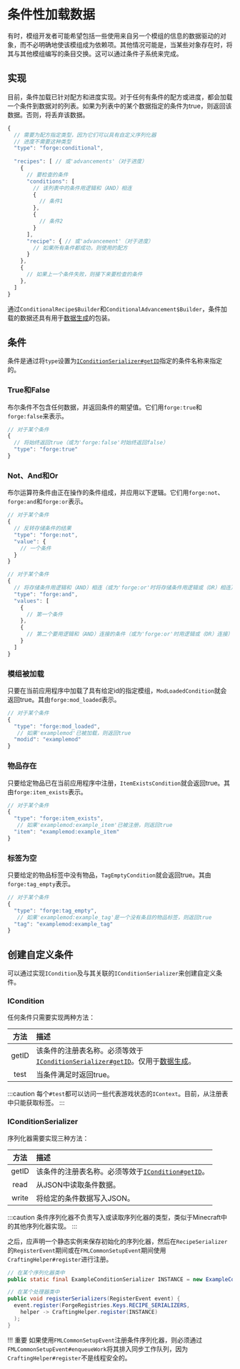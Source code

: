 条件性加载数据
=============

有时，模组开发者可能希望包括一些使用来自另一个模组的信息的数据驱动的对象，而不必明确地使该模组成为依赖项。其他情况可能是，当某些对象存在时，将其与其他模组编写的条目交换。这可以通过条件子系统来完成。

实现
----

目前，条件加载已针对配方和进度实现。对于任何有条件的配方或进度，都会加载一个条件到数据对的列表。如果为列表中的某个数据指定的条件为true，则返回该数据。否则，将丢弃该数据。

```js
{
  // 需要为配方指定类型，因为它们可以具有自定义序列化器
  // 进度不需要这种类型
  "type": "forge:conditional",
  
  "recipes": [ // 或'advancements'（对于进度）
    {
      // 要检查的条件
      "conditions": [
        // 该列表中的条件用逻辑和（AND）相连
        {
          // 条件1
        },
        {
          // 条件2
        }
      ],
      "recipe": { // 或'advancement'（对于进度）
        // 如果所有条件都成功，则使用的配方
      }
    },
    {
      // 如果上一个条件失败，则接下来要检查的条件
    },
  ]
}
```

通过`ConditionalRecipe$Builder`和`ConditionalAdvancement$Builder`，条件加载的数据还具有用于[数据生成][datagen]的包装。

条件
----

条件是通过将`type`设置为[`IConditionSerializer#getID`][serializer]指定的条件名称来指定的。

### True和False

布尔条件不包含任何数据，并返回条件的期望值。它们用`forge:true`和`forge:false`来表示。

```js
// 对于某个条件
{
  // 将始终返回true（或为'forge:false'时始终返回false）
  "type": "forge:true"
}
```

### Not、And和Or

布尔运算符条件由正在操作的条件组成，并应用以下逻辑。它们用`forge:not`、`forge:and`和`forge:or`表示。


```js
// 对于某个条件
{
  // 反转存储条件的结果
  "type": "forge:not",
  "value": {
    // 一个条件
  }
}
```

```js
// 对于某个条件
{
  // 将存储条件用逻辑和（AND）相连（或为'forge:or'时将存储条件用逻辑或（OR）相连）
  "type": "forge:and",
  "values": [
    {
      // 第一个条件
    },
    {
      // 第二个要用逻辑和（AND）连接的条件（或为'forge:or'时用逻辑或（OR）连接）
    }
  ]
}
```

### 模组被加载

只要在当前应用程序中加载了具有给定id的指定模组，`ModLoadedCondition`就会返回true。其由`forge:mod_loaded`表示。

```js
// 对于某个条件
{
  "type": "forge:mod_loaded",
   // 如果'examplemod'已被加载，则返回true
  "modid": "examplemod"
}
```

### 物品存在

只要给定物品已在当前应用程序中注册，`ItemExistsCondition`就会返回true。其由`forge:item_exists`表示。

```js
// 对于某个条件
{
  "type": "forge:item_exists",
   // 如果'examplemod:example_item'已被注册，则返回true
  "item": "examplemod:example_item"
}
```

### 标签为空

只要给定的物品标签中没有物品，`TagEmptyCondition`就会返回true。其由`forge:tag_empty`表示。

```js
// 对于某个条件
{
  "type": "forge:tag_empty",
   // 如果'examplemod:example_tag'是一个没有条目的物品标签，则返回true
  "tag": "examplemod:example_tag"
}
```

创建自定义条件
-------------

可以通过实现`ICondition`及与其关联的`IConditionSerializer`来创建自定义条件。

### ICondition

任何条件只需要实现两种方法：

方法   | 描述
:---:  | :---
getID  | 该条件的注册表名称。必须等效于[`IConditionSerializer#getID`][serializer]。仅用于[数据生成][datagen]。
test   | 当条件满足时返回true。

:::caution
    每个`#test`都可以访问一些代表游戏状态的`IContext`。目前，从注册表中只能获取标签。
:::

### IConditionSerializer

序列化器需要实现三种方法：

方法   | 描述
:---:  | :---
getID  | 该条件的注册表名称。必须等效于[`ICondition#getID`][condition]。
read   | 从JSON中读取条件数据。
write  | 将给定的条件数据写入JSON。

:::caution
    条件序列化器不负责写入或读取序列化器的类型，类似于Minecraft中的其他序列化器实现。
:::

之后，应声明一个静态实例来保存初始化的序列化器，然后在`RecipeSerializer`的`RegisterEvent`期间或在`FMLCommonSetupEvent`期间使用`CraftingHelper#register`进行注册。

```java
// 在某个序列化器类中
public static final ExampleConditionSerializer INSTANCE = new ExampleConditionSerializer();

// 在某个处理器类中
public void registerSerializers(RegisterEvent event) {
  event.register(ForgeRegistries.Keys.RECIPE_SERIALIZERS,
    helper -> CraftingHelper.register(INSTANCE)
  );
}
```

!!! 重要
    如果使用`FMLCommonSetupEvent`注册条件序列化器，则必须通过 `FMLCommonSetupEvent#enqueueWork`将其排入同步工作队列，因为`CraftingHelper#register`不是线程安全的。

[datagen]: ../../datagen/server/recipes.md
[serializer]: #iconditionserializer
[condition]: #icondition
